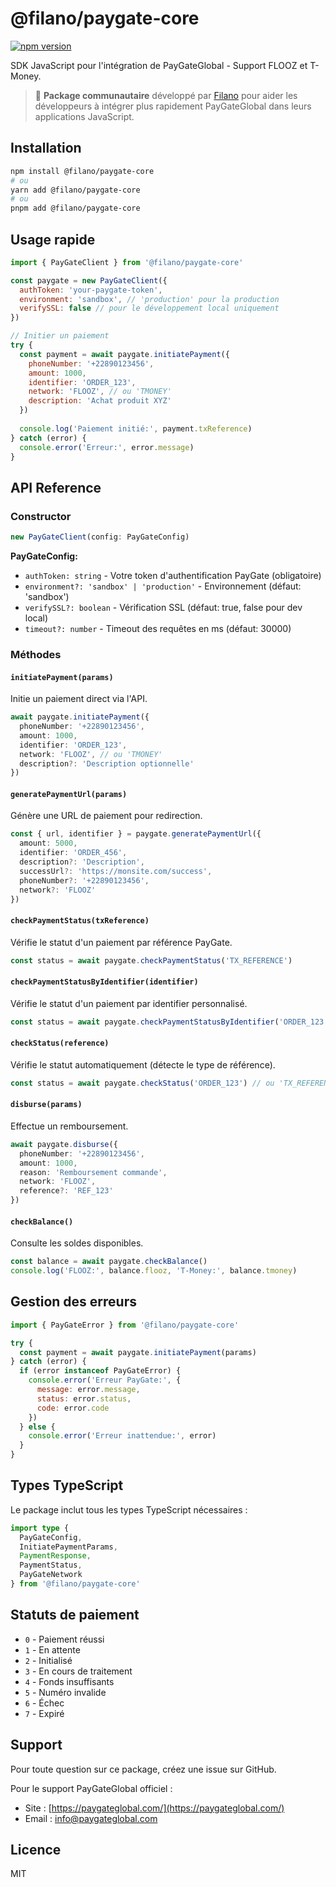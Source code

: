 # @filano/paygate-core

[![npm version](https://img.shields.io/npm/v/@filano/paygate-core.svg)](https://www.npmjs.com/package/@filano/paygate-core)

SDK JavaScript pour l'intégration de PayGateGlobal - Support FLOOZ et T-Money.

> 📝 **Package communautaire** développé par [Filano](https://me.fedapay.com/filano_don) pour aider les développeurs à intégrer plus rapidement PayGateGlobal dans leurs applications JavaScript.

## Installation

```bash
npm install @filano/paygate-core
# ou
yarn add @filano/paygate-core
# ou
pnpm add @filano/paygate-core
```

## Usage rapide

```javascript
import { PayGateClient } from '@filano/paygate-core'

const paygate = new PayGateClient({
  authToken: 'your-paygate-token',
  environment: 'sandbox', // 'production' pour la production
  verifySSL: false // pour le développement local uniquement
})

// Initier un paiement
try {
  const payment = await paygate.initiatePayment({
    phoneNumber: '+22890123456',
    amount: 1000,
    identifier: 'ORDER_123',
    network: 'FLOOZ', // ou 'TMONEY'
    description: 'Achat produit XYZ'
  })
  
  console.log('Paiement initié:', payment.txReference)
} catch (error) {
  console.error('Erreur:', error.message)
}
```

## API Reference

### Constructor

```typescript
new PayGateClient(config: PayGateConfig)
```

**PayGateConfig:**
- `authToken: string` - Votre token d'authentification PayGate (obligatoire)
- `environment?: 'sandbox' | 'production'` - Environnement (défaut: 'sandbox')
- `verifySSL?: boolean` - Vérification SSL (défaut: true, false pour dev local)
- `timeout?: number` - Timeout des requêtes en ms (défaut: 30000)

### Méthodes

#### `initiatePayment(params)`
Initie un paiement direct via l'API.

```typescript
await paygate.initiatePayment({
  phoneNumber: '+22890123456',
  amount: 1000,
  identifier: 'ORDER_123',
  network: 'FLOOZ', // ou 'TMONEY'
  description?: 'Description optionnelle'
})
```

#### `generatePaymentUrl(params)`
Génère une URL de paiement pour redirection.

```typescript
const { url, identifier } = paygate.generatePaymentUrl({
  amount: 5000,
  identifier: 'ORDER_456',
  description?: 'Description',
  successUrl?: 'https://monsite.com/success',
  phoneNumber?: '+22890123456',
  network?: 'FLOOZ'
})
```

#### `checkPaymentStatus(txReference)`
Vérifie le statut d'un paiement par référence PayGate.

```typescript
const status = await paygate.checkPaymentStatus('TX_REFERENCE')
```

#### `checkPaymentStatusByIdentifier(identifier)`
Vérifie le statut d'un paiement par identifier personnalisé.

```typescript
const status = await paygate.checkPaymentStatusByIdentifier('ORDER_123')
```

#### `checkStatus(reference)`
Vérifie le statut automatiquement (détecte le type de référence).

```typescript
const status = await paygate.checkStatus('ORDER_123') // ou 'TX_REFERENCE'
```

#### `disburse(params)`
Effectue un remboursement.

```typescript
await paygate.disburse({
  phoneNumber: '+22890123456',
  amount: 1000,
  reason: 'Remboursement commande',
  network: 'FLOOZ',
  reference?: 'REF_123'
})
```

#### `checkBalance()`
Consulte les soldes disponibles.

```typescript
const balance = await paygate.checkBalance()
console.log('FLOOZ:', balance.flooz, 'T-Money:', balance.tmoney)
```

## Gestion des erreurs

```javascript
import { PayGateError } from '@filano/paygate-core'

try {
  const payment = await paygate.initiatePayment(params)
} catch (error) {
  if (error instanceof PayGateError) {
    console.error('Erreur PayGate:', {
      message: error.message,
      status: error.status,
      code: error.code
    })
  } else {
    console.error('Erreur inattendue:', error)
  }
}
```

## Types TypeScript

Le package inclut tous les types TypeScript nécessaires :

```typescript
import type { 
  PayGateConfig,
  InitiatePaymentParams,
  PaymentResponse,
  PaymentStatus,
  PayGateNetwork 
} from '@filano/paygate-core'
```

## Statuts de paiement

- `0` - Paiement réussi
- `1` - En attente  
- `2` - Initialisé
- `3` - En cours de traitement
- `4` - Fonds insuffisants
- `5` - Numéro invalide
- `6` - Échec
- `7` - Expiré

## Support

Pour toute question sur ce package, créez une issue sur GitHub.

Pour le support PayGateGlobal officiel :
- Site : [https://paygateglobal.com/](https://paygateglobal.com/)
- Email : info@paygateglobal.com

## Licence

MIT